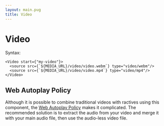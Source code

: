 ```yaml
---
layout: main.pug
title: Video
---
```


# Video

Syntax:

```tsx
<Video start={"my-video"}>
  <source src={`${MEDIA_URL}/video/video.webm`} type="video/webm"/>
  <source src={`${MEDIA_URL}/video/video.mp4`} type="video/mp4"/>
</Video>
```

## Web Autoplay Policy

Although it is possible to combine traditional videos with ractives using this component, the <a href="https://developer.mozilla.org/en-US/docs/Web/Media/Autoplay_guide#The_play()_method">Web Autoplay Policy</a> makes it complicated. The recommended solution is to extract the audio from your video and merge it with your main audio file, then use the audio-less video file.